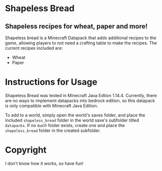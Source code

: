 # Shapeless Bread
## Shapeless recipes for wheat, paper and more!
Shapeless bread is a Minecraft Datapack that adds additional recipes to the game, allowing players to not need a crafting table to make the recipes. The current recipes included are:
 - Wheat
 - Paper

# Instructions for Usage
Shapeless Bread was tested in Minecraft Java Edtion 1.14.4. Currently, there are no ways to implement datapacks into bedrock edition, so this datapack is only compatible with Minecraft Java Edition.

To add to a world, simply open the world's saves folder, and place the included `shapeless_bread` folder in the world save's subfolder titled `datapacks`. If no such folder exists, create one and place the `shapeless_bread` folder in the created subfolder.

# Copyright
I don't know how it works, so have fun!